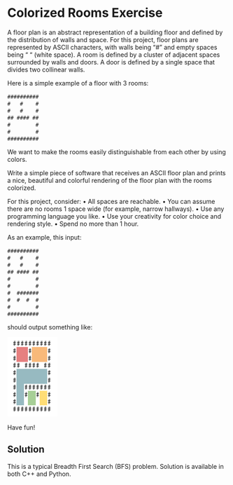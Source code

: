 # Colorized Rooms Exercise

A floor plan is an abstract representation of a building floor and defined by the distribution of walls and space. For this project, floor plans are represented by ASCII characters, with walls being “#” and empty spaces being “ “ (white space). A room is defined by a cluster of adjacent spaces surrounded by walls and doors. A door is defined by a single space that divides two collinear walls.

Here is a simple example of a floor with 3 rooms:

```
##########
#   #    #
#   #    #
## #### ##
#        #
#        #
##########
```

We want to make the rooms easily distinguishable from each other by using colors.

Write a simple piece of software that receives an ASCII floor plan and prints a nice, beautiful and colorful rendering of the floor plan with the rooms colorized.

For this project, consider:
• All spaces are reachable.
• You can assume there are no rooms 1 space wide (for example, narrow hallways).
• Use any programming language you like.
• Use your creativity for color choice and rendering style.
• Spend no more than 1 hour.

As an example, this input:

```
##########
#   #    #
#   #    #
## #### ##
#        #
#        #
#  #######
#  #  #  #
#        #
##########
```

should output something like:

![Sample output](example.png?raw=true "Sample output")

Have fun!

## Solution

This is a typical Breadth First Search (BFS) problem.
Solution is available in both C++ and Python.
